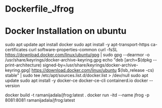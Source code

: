 # Dockerfile_Jfrog
# Docker Installation on ubuntu
   sudo apt update
   apt install docker
   sudo apt install -y apt-transport-https ca-certificates curl software-properties-common
   curl -fsSL https://download.docker.com/linux/ubuntu/gpg | sudo gpg --dearmor -o /usr/share/keyrings/docker-archive-keyring.gpg
   echo "deb [arch=$(dpkg --print-architecture) signed-by=/usr/share/keyrings/docker-archive-keyring.gpg] https://download.docker.com/linux/ubuntu $(lsb_release -cs) stable" | sudo tee /etc/apt/sources.list.d/docker.list > /dev/null
    sudo apt update
    sudo apt install -y docker-ce docker-ce-cli containerd.io
    docker --version


  docker build -t ramanijadala/jfrog:latest .
  docker run -itd --name jfrog -p 8081:8081 ramanijadala/jfrog:latest

